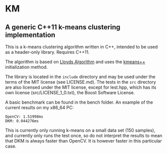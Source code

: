 # KM #
## A generic C++11 k-means clustering implementation ##

This is a k-means clustering algorithm written in C++, intended to be used as a header-only library. Requires C++11.

The algorithm is based on [Lloyds Algorithm](https://en.wikipedia.org/wiki/Lloyd%27s_algorithm) and uses the [kmeans++](https://en.wikipedia.org/wiki/K-means%2B%2B) initialization method.

The library is located in the `include` directory and may be used under the terms of the MIT license (see LICENSE.md). The tests in the `src` directory are also licensed under the MIT license, except for lest.hpp, which has its own license (src/LICENSE_1_0.txt), the Boost Software License.

A basic benchmark can be found in the bench folder. An example of the current results on my x86_64 PC:

```
OpenCV: 1.51998ms
DKM: 0.044276ms
```

This is currently only running k-means on a small data set (150 samples), and currently only runs the test once, so do not interpret the results to mean that DKM is always faster than OpenCV. It is however faster in this particular case.
